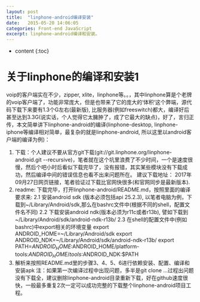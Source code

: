 ```yaml
---
layout: post
title:  "linphone-android编译安装"
date:   2015-05-20 14:06:05
categories: Front-end JavaScript
excerpt: linphone-android编译和安装。
---
```


* content
{:toc}
# 关于linphone的编译和安装1
voip的客户端实在不少，zipper, xlite，linphone等。。，其中linphone算是个老牌的voip客户端了，功能非常庞大，但是也带来了它的庞大的‘体积‘这个弊端，源代码下载下来要有1.3个G左右(最新版), 比服务器(例如freeswitch)都大，编译好后甚至达到3.3G(说实话，个人觉得它太臃肿了，成了它最大的缺点)，好了，言归正传，本文简单讲下linphone-android的编译(linphone-desktop, linphone-iphone等编译相对简单，最复杂的就是linphone-android, 所以这里以android客户端的编译为例)：
1. 下载：个人建议不要从官方git下载(git://git.linphone.org/linphone-android.git --recursive)，笔者就在这个坑里浪费了不少时间，一个是速度很慢，然后个吧小时后看似下载完毕了，没有报错，其实某些模块没有下载成功，然后编译中间的错误信息也看不出来问题所在。
建议下载地址： 2017年09月27日网页链接，笔者验证过下载比官网快很多(和官网同步是最新版本).
2. readme: 下载完毕，打开linphone-android/README.md，按照里面的编译要求来:
2.1 安装android sdk (版本必须包括api 25.2.3), 以笔者电脑为例，下载到~/Library/Android/sdk,那么在bashrc文件中(根据不同的shell，配置文件名不同)
2.2 下载安装android ndk(版本必须为r11c或者r13b), 譬如下载到~/Library/Android/sdk/android-ndk-r13b/
2.3 在shell的配置文件中(例如bashrc)中export相关的环境变量
        export ANDROID_HOME=~/Library/Android/sdk
        export ANDROID_NDK=~/Library/Android/sdk/android-ndk-r13b/
        export PATH=$ANDROID_HOME:$ANDROID_HOME/platform-tools:$ANDROID_HOME/tools:$ANDROID_NDK:$PATH
3. 解析来按照README.md里的步骤3、4、5、6进行依赖安装、配置、编译和安装apk
注：如果第一次编译过程中出现问题，多半是git clone ...过程出问题没有下载全，建议删除linphone-android目录重新下载，好在github速度很快，一般最多重复2次一定可以成功完整的下载整个linphone-android项目工程。
